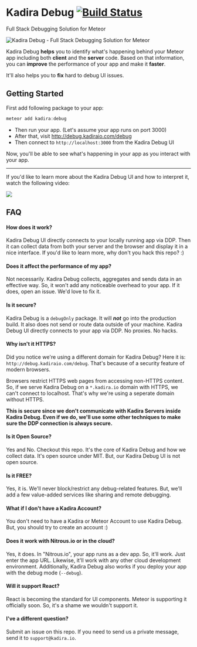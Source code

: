 # Kadira Debug [![Build Status](https://travis-ci.org/meteorhacks/kadira-debug.svg?branch=master)](https://travis-ci.org/meteorhacks/kadira-debug)

Full Stack Debugging Solution for Meteor

![Kadira Debug - Full Stack Debugging Solution for Meteor](https://cldup.com/pQDQPc4rjT.png)

Kadira Debug **helps** you to identify what's happening behind your Meteor app including both **client** and the **server** code. Based on that information, you can **improve** the performance of your app and make it **faster**.

It'll also helps you to **fix** hard to debug UI issues.

## Getting Started

First add following package to your app:

~~~js
meteor add kadira:debug
~~~


* Then run your app. (Let's assume your app runs on port 3000)
* After that, visit <http://debug.kadiraio.com/debug>
* Then connect to `http://localhost:3000` from the Kadira Debug UI

Now, you'll be able to see what's happening in your app as you interact with your app.

---

If you'd like to learn more about the Kadira Debug UI and how to interpret it, watch the following video:

[![](https://cldup.com/eDEvWF2VMT.png)](https://www.youtube.com/watch?v=lrAYlayAWMI)

## FAQ

#### How does it work?

Kadira Debug UI directly connects to your locally running app via DDP. Then it can collect data from both your server and the browser and display it in a nice interface. If you'd like to learn more, why don't you hack this repo? :)

#### Does it affect the performance of my app?

Not necessarily. Kadira Debug collects, aggregates and sends data in an effective way. So, it won't add any noticeable overhead to your app. If it does, open an issue. We'd love to fix it.

#### Is it secure?

Kadira Debug is a `debugOnly` package. It will **_not_** go into the production build. It also does not send or route data outside of your machine. Kadira Debug UI directly connects to your app via DDP. No proxies. No hacks.

#### Why isn't it HTTPS?

Did you notice we're using a different domain for Kadira Debug? Here it is: `http://debug.kadiraio.com/debug`. That's because of a security feature of modern browsers. 

Browsers restrict HTTPS web pages from accessing non-HTTPS content. So, if we serve Kadira Debug on a `*.kadira.io` domain with HTTPS, we can't connect to localhost. That's why we're using a seperate domain without HTTPS.

**This is secure since we don't communicate with Kadira Servers inside Kadira Debug. Even if we do, we'll use some other techniques to make sure the DDP connection is always secure.**

#### Is it Open Source?

Yes and No. Checkout this repo. It's the core of Kadira Debug and how we collect data. It's open source under MIT. But, our Kadira Debug UI is not open source.

#### Is it FREE?

Yes, it is. We'll never block/restrict any debug-related features. But, we'll add a few value-added services like sharing and remote debugging.

#### What if I don't have a Kadira Account?
You don't need to have a Kadira or Meteor Account to use Kadira Debug. But, you should try to create an account :)

#### Does it work with Nitrous.io or in the cloud?
Yes, it does. In "Nitrous.io", your app runs as a dev app. So, it'll work. Just enter the app URL. Likewise, it'll work with any other cloud development environment. Additionally, Kadira Debug also works if you deploy your app with the debug mode (`--debug`).

#### Will it support React?

React is becoming the standard for UI components. Meteor is supporting it officially soon. So, it's a shame we wouldn't support it.

#### I've a different question?

Submit an issue on this repo. If you need to send us a private message, send it to `support@kadira.io`.
